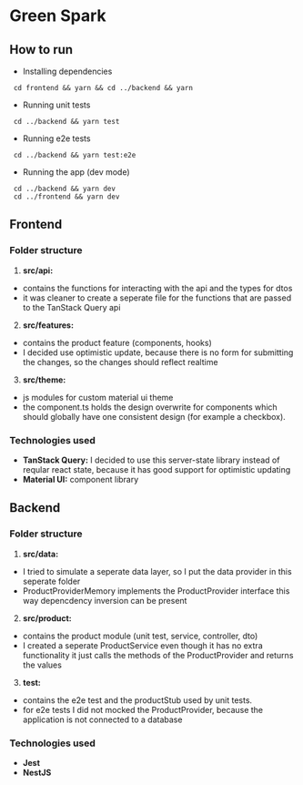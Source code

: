 # Green Spark

## How to run

- Installing dependencies 
```console
 cd frontend && yarn && cd ../backend && yarn
```
- Running unit tests 
```console
 cd ../backend && yarn test
```
- Running e2e tests 
```console
 cd ../backend && yarn test:e2e
```
- Running the app (dev mode)
```console
 cd ../backend && yarn dev
 cd ../frontend && yarn dev
```

## Frontend

### Folder structure

1. **src/api:**
- contains the functions for interacting with the api and the types for dtos
- it was cleaner to create a seperate file for the functions that are passed to the TanStack Query api
2. **src/features:** 
- contains the product feature (components, hooks)
- I decided use optimistic update, because there is no form for submitting the changes, so the changes should reflect realtime
3. **src/theme:** 
- js modules for custom material ui theme
- the component.ts holds the design overwrite for components which should globally have one consistent design (for example a checkbox).


### Technologies used

-  **TanStack Query:** I decided to use this server-state library instead of reqular react state, because it has good support for optimistic updating
-  **Material UI:** component library


## Backend


### Folder structure

1. **src/data:**
- I tried to simulate a seperate data layer, so I put the data provider in this seperate folder
- ProductProviderMemory implements the ProductProvider interface this way depencdency inversion can be present
2. **src/product:**
- contains the product module (unit test, service, controller, dto)
- I created a seperate ProductService even though it has no extra functionality it just calls the methods of the ProductProvider and returns the values
3. **test:**
- contains the e2e test and the productStub used by unit tests.
- for e2e tests I did not mocked the ProductProvider, because the application is not connected to a database

### Technologies used

-  **Jest**
-  **NestJS** 



